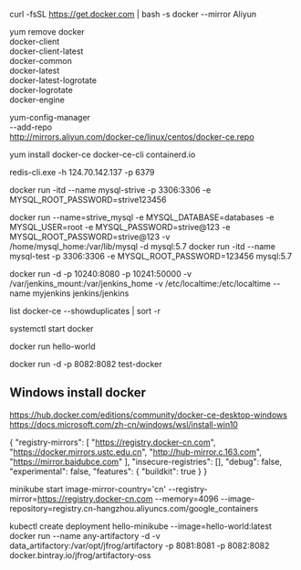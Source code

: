 curl -fsSL https://get.docker.com | bash -s docker --mirror Aliyun

yum remove docker \
docker-client \
docker-client-latest \
docker-common \
docker-latest \
docker-latest-logrotate \
docker-logrotate \
docker-engine

yum-config-manager \
--add-repo \
http://mirrors.aliyun.com/docker-ce/linux/centos/docker-ce.repo

yum install docker-ce docker-ce-cli containerd.io

redis-cli.exe -h 124.70.142.137 -p 6379

docker run -itd --name mysql-strive -p 3306:3306 -e MYSQL_ROOT_PASSWORD=strive123456

docker run --name=strive_mysql -e MYSQL_DATABASE=databases -e MYSQL_USER=root -e MYSQL_PASSWORD=strive@123 -e MYSQL_ROOT_PASSWORD=strive@123 -v /home/mysql_home:/var/lib/mysql -d mysql:5.7
docker run -itd --name mysql-test -p 3306:3306 -e MYSQL_ROOT_PASSWORD=123456 mysql:5.7

docker run -d -p 10240:8080 -p 10241:50000 -v /var/jenkins_mount:/var/jenkins_home -v /etc/localtime:/etc/localtime --name myjenkins jenkins/jenkins


list docker-ce --showduplicates | sort -r

systemctl start docker

docker run hello-world

docker run -d -p 8082:8082 test-docker

## Windows install docker
https://hub.docker.com/editions/community/docker-ce-desktop-windows
https://docs.microsoft.com/zh-cn/windows/wsl/install-win10

{
"registry-mirrors": [
"https://registry.docker-cn.com",
"https://docker.mirrors.ustc.edu.cn",
"http://hub-mirror.c.163.com",
"https://mirror.baidubce.com"
],
"insecure-registries": [],
"debug": false,
"experimental": false,
"features": {
"buildkit": true
}
}

minikube start  image-mirror-country='cn' --registry-mirror=https://registry.docker-cn.com  --memory=4096 
--image-repository=registry.cn-hangzhou.aliyuncs.com/google_containers


kubectl create deployment hello-minikube --image=hello-world:latest
docker run --name any-artifactory -d -v data_artifactory:/var/opt/jfrog/artifactory -p 8081:8081 -p 8082:8082 docker.bintray.io/jfrog/artifactory-oss